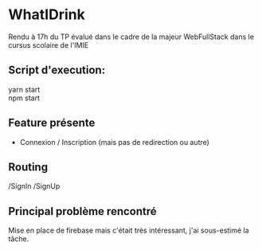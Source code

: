 # WhatIDrink
Rendu à 17h du TP évalué dans le cadre de la majeur WebFullStack dans le cursus scolaire de l'IMIE

## Script d'execution:
yarn start  
npm start

## Feature présente

- Connexion / Inscription
(mais pas de redirection ou autre)

## Routing
/SignIn
/SignUp

## Principal problème rencontré 
Mise en place de firebase mais c'était très intéressant, j'ai sous-estimé la tâche.

